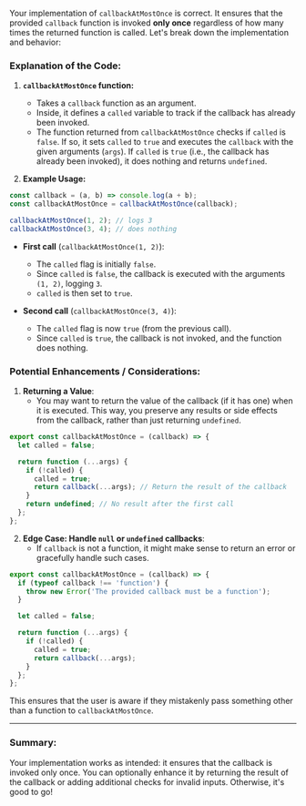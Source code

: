 Your implementation of `callbackAtMostOnce` is correct. It ensures that the provided `callback` function is invoked **only once** regardless of how many times the returned function is called. Let's break down the implementation and behavior:

### **Explanation of the Code:**

1. **`callbackAtMostOnce` function:**
   - Takes a `callback` function as an argument.
   - Inside, it defines a `called` variable to track if the callback has already been invoked.
   - The function returned from `callbackAtMostOnce` checks if `called` is `false`. If so, it sets `called` to `true` and executes the `callback` with the given arguments (`args`). If `called` is `true` (i.e., the callback has already been invoked), it does nothing and returns `undefined`.

2. **Example Usage:**

```javascript
const callback = (a, b) => console.log(a + b);
const callbackAtMostOnce = callbackAtMostOnce(callback);

callbackAtMostOnce(1, 2); // logs 3
callbackAtMostOnce(3, 4); // does nothing
```

- **First call** (`callbackAtMostOnce(1, 2)`):
  - The `called` flag is initially `false`.
  - Since `called` is `false`, the callback is executed with the arguments `(1, 2)`, logging `3`.
  - `called` is then set to `true`.

- **Second call** (`callbackAtMostOnce(3, 4)`):
  - The `called` flag is now `true` (from the previous call).
  - Since `called` is `true`, the callback is not invoked, and the function does nothing.

### **Potential Enhancements / Considerations:**

1. **Returning a Value**:
   - You may want to return the value of the callback (if it has one) when it is executed. This way, you preserve any results or side effects from the callback, rather than just returning `undefined`.

```javascript
export const callbackAtMostOnce = (callback) => {
  let called = false;

  return function (...args) {
    if (!called) {
      called = true;
      return callback(...args); // Return the result of the callback
    }
    return undefined; // No result after the first call
  };
};
```

2. **Edge Case: Handle `null` or `undefined` callbacks**:
   - If `callback` is not a function, it might make sense to return an error or gracefully handle such cases.

```javascript
export const callbackAtMostOnce = (callback) => {
  if (typeof callback !== 'function') {
    throw new Error('The provided callback must be a function');
  }

  let called = false;

  return function (...args) {
    if (!called) {
      called = true;
      return callback(...args);
    }
  };
};
```

This ensures that the user is aware if they mistakenly pass something other than a function to `callbackAtMostOnce`.

---

### **Summary:**
Your implementation works as intended: it ensures that the callback is invoked only once. You can optionally enhance it by returning the result of the callback or adding additional checks for invalid inputs. Otherwise, it's good to go!